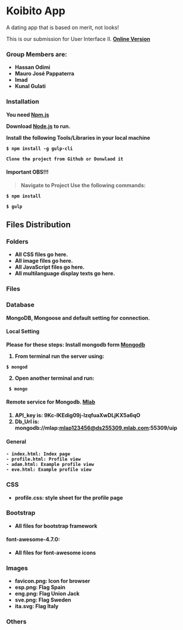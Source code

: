 # Koibito App 

A dating app that is based on merit, not looks!

<p>This is our submission for User Interface II. <b><a href="http://206.189.27.240/">Online Version</a></b</p>

### Group Members are: 

<ul>
    <li>Hassan Odimi</li>
    <li>Mauro José Pappaterra</li>
    <li>Imad</li>
    <li>Kunal Gulati</li>
</ul>


### Installation

You need  [Npm.js]( https://www.npmjs.com/) 

Download  [Node.js](https://nodejs.org/)  to run.

Install the following Tools/Libraries in your local machine 

```
$ npm install -g gulp-cli
```
```
Clone the project from Github or Donwlaod it 
```
#### Important OBS!!!
>  Navigate to **Project** 
> Use the following commands: 
```
$ npm install 
```
```
$ gulp 
```


<h2>Files Distribution</h2>

### Folders

  - All CSS files go here.
  - All image files go here.
  - All JavaScript files go here.
  - All multilanguage display texts go here.

### Files


### Database
MongoDB, Mongoose and default setting for connection.  
#### Local Setting
Please for these steps:
Install mongodb form [Mongodb]( https://www.mongodb.com/) 

1. From terminal run the server using:
```
$ mongod 
```
2. Open another terminal and run:
```
 $ mongo 
```
#### Remote service for Mongodb. [Mlab](https://mlab.com/)

1. API_key is: 9Kc-lKEdig09j-lzqfuaXwDLjKX5a6qO
2. Db_Url is: mongodb://mlap:mlap123456@ds255309.mlab.com:55309/uip

#### General

    - index.html: Index page
    - profile.html: Profile view
    - adam.html: Example profile view
    - eve.html: Example profile view

### CSS
<ul>
    <li><b>profile.css:</b> style sheet for the profile page</li>
</ul>


### Bootstrap
<ul>
    <li><b>All files for bootstrap framework</b></li>
</ul>

<h4>font-awesome-4.7.0:</h4>
<ul>
    <li><b>All files for font-awesome icons</b></li>
</ul>

### Images 
<ul>
    <li><b>favicon.png:</b> Icon for browser</li>
    <li><b>esp.png:</b> Flag Spain</li>
    <li><b>eng.png:</b> Flag Union Jack</li>
    <li><b>sve.png:</b> Flag Sweden</li>
    <li><b>ita.svg:</b> Flag Italy</li>
</ul>

### Others 
